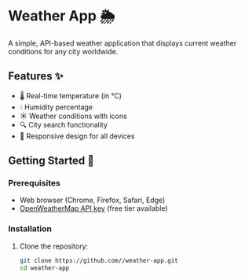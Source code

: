 # Weather App 🌦️

A simple, API-based weather application that displays current weather conditions for any city worldwide.

## Features ✨

- 🌡️ Real-time temperature (in °C)
- 💧 Humidity percentage
- ☀️ Weather conditions with icons
- 🔍 City search functionality
- 📱 Responsive design for all devices

## Getting Started 🚀

### Prerequisites

- Web browser (Chrome, Firefox, Safari, Edge)
- [OpenWeatherMap API key](https://openweathermap.org/api) (free tier available)

### Installation

1. Clone the repository:
   ```bash
   git clone https://github.com//weather-app.git
   cd weather-app
